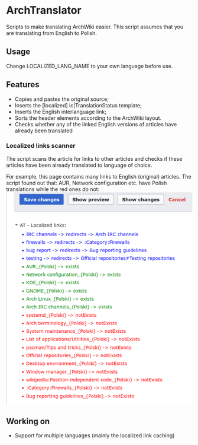# ArchTranslator
Scripts to make translating ArchWiki easier. This script assumes that you are translating from English to Polish.

## Usage
Change LOCALIZED_LANG_NAME to your own language before use.

## Features
- Copies and pastes the original source;
- Inserts the [localized] ic|TranslationStatus template;
- Inserts the English interlanguage link;
- Sorts the header elements according to the ArchWiki layout.
- Checks whether any of the linked English versions of articles have already been translated

### Localized links scanner
The script scans the article for links to other articles and checks if these articles have
been already translated to language of choice.

For example, this page contains many links to English (original) articles. The script
found out that: AUR, Network configuration etc. have Polish translations while the red
ones do not:
![Localized links UI](assets/localized-links.png)

## Working on
- Support for multiple languages (mainly the localized link caching)
